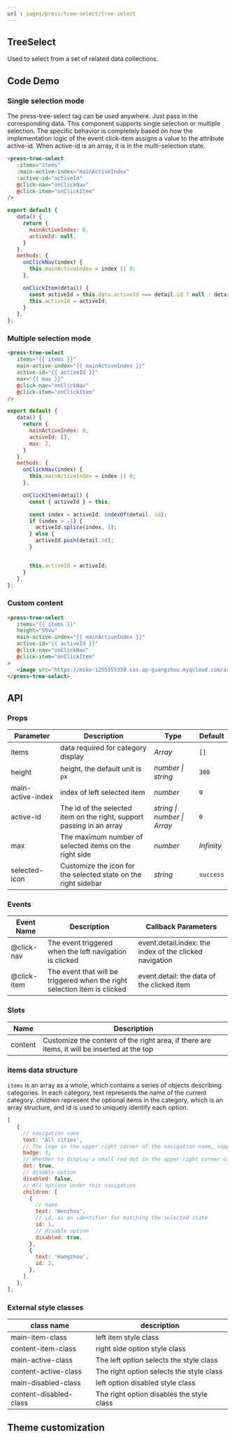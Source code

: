 ```yaml
---
url : pages/press/tree-select/tree-select
---
```


## TreeSelect 

Used to select from a set of related data collections.


## Code Demo

### Single selection mode

The press-tree-select tag can be used anywhere. Just pass in the corresponding data. This component supports single selection or multiple selection. The specific behavior is completely based on how the implementation logic of the event click-item assigns a value to the attribute active-id. When active-id is an array, it is in the multi-selection state.

```html
<press-tree-select
   :items="items"
   :main-active-index="mainActiveIndex"
   :active-id="activeId"
   @click-nav="onClickNav"
   @click-item="onClickItem"
/>
```

```javascript
export default {
   data() {
     return {
       mainActiveIndex: 0,
       activeId: null,
     }
   },
   methods: {
     onClickNav(index) {
       this.mainActiveIndex = index || 0;
     },

     onClickItem(detail) {
       const activeId = this.data.activeId === detail.id ? null : detail.id;
       this.activeId = activeId;
     }
   },
};
```

### Multiple selection mode

```html
<press-tree-select
   items="{{ items }}"
   main-active-index="{{ mainActiveIndex }}"
   active-id="{{ activeId }}"
   max="{{ max }}"
   @click-nav="onClickNav"
   @click-item="onClickItem"
/>
```

```javascript
export default {
   data() {
     return {
       mainActiveIndex: 0,
       activeId: [],
       max: 2,
     }
   },
   methods: {
     onClickNav(index) {
       this.mainActiveIndex = index || 0;
     },

     onClickItem(detail) {
       const { activeId } = this;

       const index = activeId. indexOf(detail. id);
       if (index > -1) {
         activeId.splice(index, 1);
       } else {
         activeId.push(detail.id);
       }


       this.activeId = activeId;
     }
   },
};
```

### Custom content

```html
<press-tree-select
   items="{{ items }}"
   height="55vw"
   main-active-index="{{ mainActiveIndex }}"
   active-id="{{ activeId }}"
   @click-nav="onClickNav"
   @click-item="onClickItem"
>
   <image src="https://mike-1255355338.cos.ap-guangzhou.myqcloud.com/article/2023/5/own_mike_9f901ce42e18990883.jpeg" slot="content" />
</press-tree-select>
```

## API

### Props

| Parameter         | Description                                                           | Type                        | Default    |
| ----------------- | --------------------------------------------------------------------- | --------------------------- | ---------- |
| items             | data required for category display                                    | _Array_                     | `[]`       |
| height            | height, the default unit is `px`                                      | _number \| string_          | `300`      |
| main-active-index | index of left selected item                                           | _number_                    | `0`        |
| active-id         | The id of the selected item on the right, support passing in an array | _string \| number \| Array_ | `0`        |
| max               | The maximum number of selected items on the right side                | _number_                    | _Infinity_ |
| selected-icon     | Customize the icon for the selected state on the right sidebar        | _string_                    | `success`  |

### Events

| Event Name  | Description                                                               | Callback Parameters                                     |
| ----------- | ------------------------------------------------------------------------- | ------------------------------------------------------- |
| @click-nav  | The event triggered when the left navigation is clicked                   | event.detail.index: the index of the clicked navigation |
| @click-item | The event that will be triggered when the right selection item is clicked | event.detail: the data of the clicked item              |

### Slots

| Name    | Description                                                                                 |
| ------- | ------------------------------------------------------------------------------------------- |
| content | Customize the content of the right area, if there are items, it will be inserted at the top |

### items data structure

`items` is an array as a whole, which contains a series of objects describing categories. In each category, text represents the name of the current category. children represent the optional items in the category, which is an array structure, and id is used to uniquely identify each option.

```javascript
[
   {
     // navigation name
     text: 'All cities',
     // The logo in the upper right corner of the navigation name, supported from version 1.5.0
     badge: 3,
     // Whether to display a small red dot in the upper right corner of the navigation name, version 1.5.0 supports
     dot: true,
     // disable option
     disabled: false,
     // All options under this navigation
     children: [
       {
         // name
         text: 'Wenzhou',
         // id, as an identifier for matching the selected state
         id: 1,
         // disable option
         disabled: true,
       },
       {
         text: 'Hangzhou',
         id: 2,
       },
     ],
   },
];
```

### External style classes

| class name             | description                               |
| ---------------------- | ----------------------------------------- |
| main-item-class        | left item style class                     |
| content-item-class     | right side option style class             |
| main-active-class      | The left option selects the style class   |
| content-active-class   | The right option selects the style class  |
| main-disabled-class    | left option disabled style class          |
| content-disabled-class | The right option disables the style class |

## Theme customization

<theme-config />
